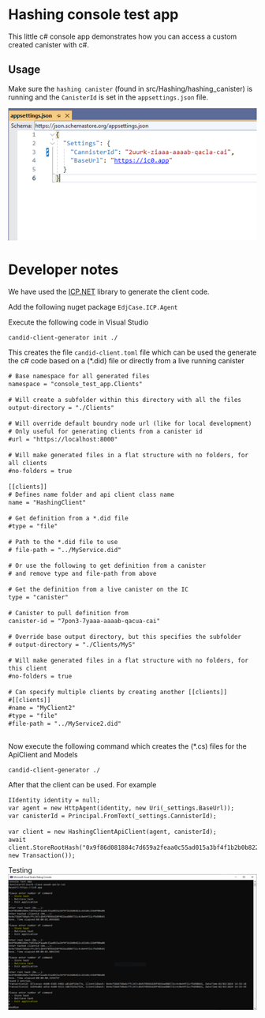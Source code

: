 # Hashing console test app
This little c# console app demonstrates how you can access a custom created canister with c#.

## Usage
Make sure the `hashing canister` (found in src/Hashing/hashing_canister) is running and the `CanisterId` is set in the `appsettings.json` file.

![](pictures/appsettings.PNG)

# Developer notes
We have used the [ICP.NET](https://github.com/BoomDAO/ICP.NET) library to generate the client code. 

Add the following nuget package `EdjCase.ICP.Agent`

Execute the following code in Visual Studio
```
candid-client-generator init ./
```

This creates the file `candid-client.toml` file which can be used the generate the c# code based on a (*.did) file or directly from a live running canister
```
# Base namespace for all generated files
namespace = "console_test_app.Clients"

# Will create a subfolder within this directory with all the files
output-directory = "./Clients"

# Will override default boundry node url (like for local development)
# Only useful for generating clients from a canister id
#url = "https://localhost:8000"

# Will make generated files in a flat structure with no folders, for all clients
#no-folders = true

[[clients]]
# Defines name folder and api client class name
name = "HashingClient"

# Get definition from a *.did file
#type = "file"

# Path to the *.did file to use
# file-path = "../MyService.did"

# Or use the following to get definition from a canister
# and remove type and file-path from above

# Get the definition from a live canister on the IC
type = "canister"

# Canister to pull definition from
canister-id = "7pon3-7yaaa-aaaab-qacua-cai"

# Override base output directory, but this specifies the subfolder
# output-directory = "./Clients/MyS"

# Will make generated files in a flat structure with no folders, for this client
#no-folders = true
				
# Can specify multiple clients by creating another [[clients]]
#[[clients]]
#name = "MyClient2" 
#type = "file"
#file-path = "../MyService2.did"
				
```

Now execute the following command which creates the (*.cs) files for the ApiClient and Models
```
candid-client-generator ./
```

After that the client can be used. For example
```
IIdentity identity = null;
var agent = new HttpAgent(identity, new Uri(_settings.BaseUrl));
var canisterId = Principal.FromText(_settings.CannisterId);

var client = new HashingClientApiClient(agent, canisterId);
await client.StoreRootHash("0x9f86d081884c7d659a2feaa0c55ad015a3bf4f1b2b0b822cd15d6c15b0f00a08", new Transaction());
```

Testing
![](pictures/testing.PNG)